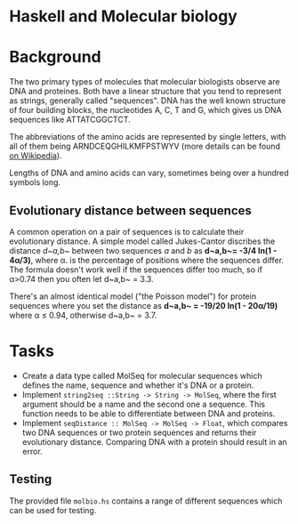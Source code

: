 Haskell and Molecular biology
=============================

# Background

The two primary types of molecules that molecular biologists observe are DNA
and proteines. Both have a linear structure that you tend to represent as
strings, generally called "sequences". DNA has the well known structure of four
building blocks, the nucleotides A, C, T and G, which gives us DNA sequences
like ATTATCGGCTCT.

The abbreviations of the amino acids are represented by single letters, with
all of them being ARNDCEQGHILKMFPSTWYV (more details can be found [on
Wikipedia][1]).

  [1]: http://en.wikipedia.org/wiki/Amino_acid#Table_of_standard_amino_acid_abbreviations_and_properties

Lengths of DNA and amino acids can vary, sometimes being over a hundred symbols
long.

## Evolutionary distance between sequences

A common operation on a pair of sequences is to calculate their evolutionary
distance. A simple model called Jukes-Cantor discribes the distance _d~a,b~_
between two sequences _a_ and _b_ as __d~a,b~= -3/4 ln(1 - 4α/3)__, where α. is
the percentage of positions where the sequences differ.  
The formula doesn't work well if the sequences differ too much, so if α>0.74
then you often let d~a,b~ = 3.3.

There's an almost identical model ("the Poisson model") for protein sequences
where you set the distance as __d~a,b~ = -19/20 ln(1 - 20α/19)__ where
α ≤ 0.94, otherwise d~a,b~ = 3.7.

# Tasks

* Create a data type called MolSeq for molecular sequences which defines the
  name, sequence and whether it's DNA or a protein.
* Implement ```string2seq ::String -> String -> MolSeq```, where the first
  argument should be a name and the second one a sequence. This function needs
  to be able to differentiate between DNA and proteins.
* Implement ```seqDistance :: MolSeq -> MolSeq -> Float```, which compares two
  DNA sequences or two protein sequences and returns their evolutionary
  distance. Comparing DNA with a protein should result in an error.

## Testing

The provided file ```molbio.hs``` contains a range of different sequences which
can be used for testing.
